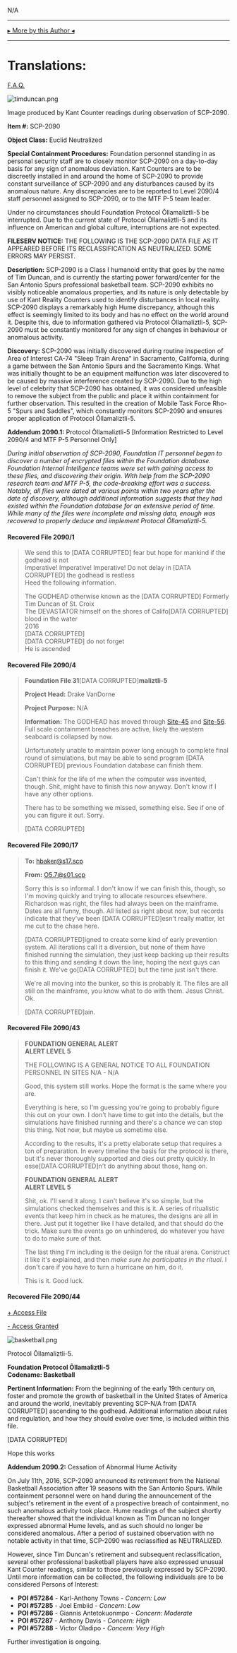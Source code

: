 N/A

* * *

[▸ More by this Author ◂](http://www.scp-wiki.net/djkaktus)

* * *

Translations:
=============

[F.A.Q.](http://www.scp-wiki.net/component:info-ayers)

  
  

![timduncan.png](http://scp-wiki.wdfiles.com/local--files/scp-2090/timduncan.png)

Image produced by Kant Counter readings during observation of SCP-2090.

**Item #:** SCP-2090

**Object Class:** Euclid Neutralized

**Special Containment Procedures:** Foundation personnel standing in as personal security staff are to closely monitor SCP-2090 on a day-to-day basis for any sign of anomalous deviation. Kant Counters are to be discreetly installed in and around the home of SCP-2090 to provide constant surveillance of SCP-2090 and any disturbances caused by its anomalous nature. Any discrepancies are to be reported to Level 2090/4 staff personnel assigned to SCP-2090, or to the MTF P-5 team leader.

Under no circumstances should Foundation Protocol Ōllamaliztli-5 be interrupted. Due to the current state of Protocol Ōllamaliztli-5 and its influence on American and global culture, interruptions are not expected.

**FILESERV NOTICE:** THE FOLLOWING IS THE SCP-2090 DATA FILE AS IT APPEARED BEFORE ITS RECLASSIFICATION AS NEUTRALIZED. SOME ERRORS MAY PERSIST.

**Description:** SCP-2090 is a Class I humanoid entity that goes by the name of Tim Duncan, and is currently the starting power forward/center for the San Antonio Spurs professional basketball team. SCP-2090 exhibits no visibly noticeable anomalous properties, and its nature is only detectable by use of Kant Reality Counters used to identify disturbances in local reality. SCP-2090 displays a remarkably high Hume discrepancy, although this effect is seemingly limited to its body and has no effect on the world around it. Despite this, due to information gathered via Protocol Ōllamaliztli-5, SCP-2090 must be constantly monitored for any sign of changes in behaviour or anomalous activity.

**Discovery:** SCP-2090 was initially discovered during routine inspection of Area of Interest CA-74 "Sleep Train Arena" in Sacramento, California, during a game between the San Antonio Spurs and the Sacramento Kings. What was initially thought to be an equipment malfunction was later discovered to be caused by massive interference created by SCP-2090. Due to the high level of celebrity that SCP-2090 has obtained, it was considered unfeasible to remove the subject from the public and place it within containment for further observation. This resulted in the creation of Mobile Task Force Rho-5 "Spurs and Saddles", which constantly monitors SCP-2090 and ensures proper application of Protocol Ōllamaliztli-5.

**Addendum 2090.1:** Protocol Ōllamaliztli-5 \[Information Restricted to Level 2090/4 and MTF P-5 Personnel Only\]

_During initial observation of SCP-2090, Foundation IT personnel began to discover a number of encrypted files within the Foundation database. Foundation Internal Intelligence teams were set with gaining access to these files, and discovering their origin. With help from the SCP-2090 research team and MTF P-5, the code-breaking effort was a success. Notably, all files were dated at various points within two years after the date of discovery, although additional information suggests that they had existed within the Foundation database for an extensive period of time. While many of the files were incomplete and missing data, enough was recovered to properly deduce and implement Protocol Ōllamaliztli-5._

#### **Recovered File 2090/1**

> We send this to \[DATA CORRUPTED\] fear but hope for mankind if the godhead is not  
> Imperative! Imperative! Imperative! Do not delay in \[DATA CORRUPTED\] the godhead is restless  
> Heed the following information.
> 
> The GODHEAD otherwise known as the \[DATA CORRUPTED\] Formerly Tim Duncan of St. Croix  
> The DEVASTATOR himself on the shores of Califo\[DATA CORRUPTED\] blood in the water  
> 2016  
> \[DATA CORRUPTED\]  
> \[DATA CORRUPTED\] do not forget  
> He is ascended

#### **Recovered File 2090/4**

> **Foundation File 31**\[DATA CORRUPTED\]**maliztli-5**
> 
> **Project Head:** Drake VanDorne
> 
> **Project Purpose:** N/A
> 
> **Information:** The GODHEAD has moved through [Site-45](/secure-facility-dossier-research-site-45) and [Site-56](/scp-3030). Full scale containment breaches are active, likely the western seaboard is collapsed by now.
> 
> Unfortunately unable to maintain power long enough to complete final round of simulations, but may be able to send program \[DATA CORRUPTED\] previous Foundation database can finish them.
> 
> Can't think for the life of me when the computer was invented, though. Shit, might have to finish this now anyway. Don't know if I have any other options.
> 
> There has to be something we missed, something else. See if one of you can figure it out. Sorry.
> 
> \[DATA CORRUPTED\]

#### **Recovered File 2090/17**

> **To:** [hbaker@s17.scp](mailto:hbaker@s17.scp)
> 
> **From:** [O5.7@s01.scp](mailto:O5.7@s01.scp)
> 
> Sorry this is so informal. I don't know if we can finish this, though, so I'm moving quickly and trying to allocate resources elsewhere. Richardson was right, the files had always been on the mainframe. Dates are all funny, though. All listed as right about now, but records indicate that they've been \[DATA CORRUPTED\]esn't really matter, let me cut to the chase here.
> 
> \[DATA CORRUPTED\]igned to create some kind of early prevention system. All iterations call it a diversion, but none of them have finished running the simulation, they just keep backing up their results to this thing and sending it down the line, hoping the next guys can finish it. We've go\[DATA CORRUPTED\] but the time just isn't there.
> 
> We're all moving into the bunker, so this is probably it. The files are all still on the mainframe, you know what to do with them. Jesus Christ. Ok.
> 
> \[DATA CORRUPTED\]ain.

#### **Recovered File 2090/43**

> **FOUNDATION GENERAL ALERT**  
> **ALERT LEVEL 5**
> 
> THE FOLLOWING IS A GENERAL NOTICE TO ALL FOUNDATION PERSONNEL IN SITES N/A - N/A
> 
> Good, this system still works. Hope the format is the same where you are.
> 
> Everything is here, so I'm guessing you're going to probably figure this out on your own. I don't have time to get into the details, but the simulations have finished running and there's a chance we can stop this thing. Not now, but maybe us sometime else.
> 
> According to the results, it's a pretty elaborate setup that requires a ton of preparation. In every timeline the basis for the protocol is there, but it's never thoroughly supported and dies out pretty quickly. In esse\[DATA CORRUPTED\]n't do anything about those, hang on.
> 
> **FOUNDATION GENERAL ALERT**  
> **ALERT LEVEL 5**
> 
> Shit, ok. I'll send it along. I can't believe it's so simple, but the simulations checked themselves and this is it. A series of ritualistic events that keep him in check as he matures, the designs are all in there. Just put it together like I have detailed, and that should do the trick. Make sure the events go on unhindered, do whatever you have to do to make sure of that.
> 
> The last thing I'm including is the design for the ritual arena. Construct it like it's explained, and then _make sure he participates in the ritual_. I don't care if you have to turn a hurricane on him, do it.
> 
> This is it. Good luck.

#### **Recovered File 2090/44**

[+ Access File](javascript:;)

[\- Access Granted](javascript:;)

![basketball.png](http://scp-wiki.wdfiles.com/local--files/scp-2090/basketball.png)

Protocol Ōllamaliztli-5.

**Foundation Protocol Ōllamaliztli-5**  
**Codename: Basketball**  
  
**Pertinent Information:** From the beginning of the early 19th century on, foster and promote the growth of basketball in the United States of America and around the world, inevitably preventing SCP-N/A from \[DATA CORRUPTED\] ascending to the godhead. Additional information about rules and regulation, and how they should evolve over time, is included within this file.  
  
\[DATA CORRUPTED\]  
  
Hope this works  
  
  
  
  
  
  
  
  
  
  
  
  
  
  
  
  
  
  
  

**Addendum 2090.2:** Cessation of Abnormal Hume Activity

On July 11th, 2016, SCP-2090 announced its retirement from the National Basketball Association after 19 seasons with the San Antonio Spurs. While containment personnel were on hand during the announcement of the subject's retirement in the event of a prospective breach of containment, no such anomalous activity took place. Hume readings of the subject shortly thereafter showed that the individual known as Tim Duncan no longer expressed abnormal Hume levels, and as such should no longer be considered anomalous. After a period of sustained observation with no notable activity in that time, SCP-2090 was reclassified as NEUTRALIZED.

However, since Tim Duncan's retirement and subsequent reclassification, several other professional basketball players have also expressed unusual Kant Counter readings, similar to those previously expressed by SCP-2090. Until more information can be collected, the following individuals are to be considered Persons of Interest:

*   **POI #57284** - Karl-Anthony Towns - _Concern: Low_
*   **POI #57285** - Joel Embiid - _Concern: Low_
*   **POI #57286** - Giannis Antetokuonmpo - _Concern: Moderate_
*   **POI #57287** - Anthony Davis - _Concern: High_
*   **POI #57288** - Victor Oladipo - _Concern: Very High_

Further investigation is ongoing.